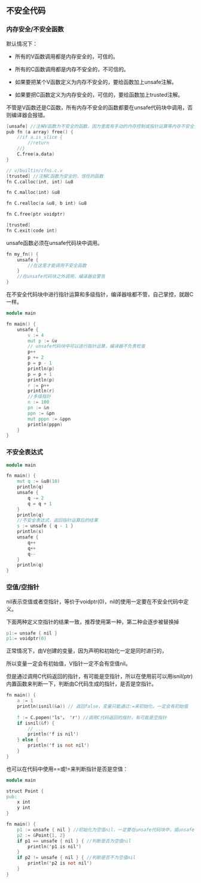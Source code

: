 ## 不安全代码

### 内存安全/不安全函数

默认情况下：

- 所有的V函数调用都是内存安全的，可信的。


- 所有的C函数调用都是内存不安全的，不可信的。


- 如果要把某个V函数定义为内存不安全的，要给函数加上unsafe注解。


- 如果要把C函数定义为内存安全的，可信的，要给函数加上trusted注解。


不管是V函数还是C函数，所有内存不安全的函数都要在unsafe代码块中调用，否则编译器会报错。

```v
[unsafe] //注解V函数为不安全的函数，因为里面有手动的内存控制或指针运算等内存不安全操作
pub fn (a array) free() {
	//if a.is_slice {
		//return
	//}
	C.free(a.data)
}
```

```v
// v/builtin/cfns.c.v
[trusted] //注解C函数为安全的，信任的函数
fn C.calloc(int, int) &u8

fn C.malloc(int) &u8

fn C.realloc(a &u8, b int) &u8

fn C.free(ptr voidptr)

[trusted]
fn C.exit(code int)
```

unsafe函数必须在unsafe代码块中调用。

```v
fn my_fn() {
	unsafe {
		//在这里才能调用不安全函数
	}
	//在unsafe代码块之外调用，编译器会警告
}
```

在不安全代码块中进行指针运算和多级指针，编译器啥都不管，自己掌控，就跟C一样。

```v
module main

fn main() {
	unsafe {
		v := 4
		mut p := &v
		// unsafe代码块中可以进行指针运算，编译器不负责检查
		p++
		p += 2
		p = p - 1
		println(p)
		p = p + 1
		println(p)
		r := p++
		println(r)
		//多级指针
		n := 100
		pn := &n
		ppn := &pn
		mut pppn := &ppn
		println(pppn)
	}
}

```

### 不安全表达式

```v
module main

fn main() {
	mut q := &u8(10)
	println(q)
	unsafe {
		q -= 2
		q = q + 1
	}
	println(q)
	//不安全表达式，返回指针运算后的结果
	s := unsafe { q - 1 }
	println(s)
	unsafe {
		q++
		q++
		q--
	}
	println(q)
}

```

### 空值/空指针

nil表示空值或者空指针，等价于voidptr(0)，nil的使用一定要在不安全代码中定义。

下面两种定义空指针的结果一致，推荐使用第一种，第二种会逐步被替换掉

```v
p1:= unsafe { nil }
p1:= voidptr(0)
```

正常情况下，由V创建的变量，因为声明和初始化一定是同时进行的，

所以变量一定会有初始值，V指针一定不会有空值nil。

但是通过调用C代码返回的指针，有可能是空指针，所以在使用前可以用isnil(ptr)内置函数来判断一下，判断由C代码生成的指针，是否是空指针。

```v
fn main() {
	a := 1
	println(isnil(&a)) // 返回false，变量只能通过:=来初始化，一定会有初始值
  
	f := C.popen('ls'， 'r') //调用C代码返回的指针，有可能是空指针
	if isnil(&f) {
		// ...
		println('f is nil')
	} else {
		println('f is not nil')
	}
}
```

也可以在代码中使用==或!=来判断指针是否是空值：

```v
module main

struct Point {
pub:
	x int
	y int
}

fn main() {
	p1 := unsafe { nil } //初始化为空值nil，一定要在unsafe代码块中，或unsafe表达式
	p2 := &Point{1, 2}
	if p1 == unsafe { nil } { //判断是否为空值nil
		println('p1 is nil')
	}
	if p2 != unsafe { nil } { //判断是否不为空值nil
		println('p2 is not nil')
	}
}
```

